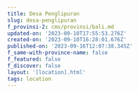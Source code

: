 ```yaml
---
title: Desa Penglipuran
slug: desa-penglipuran
f_provinsi-2: cms/provinsi/bali.md
updated-on: '2023-09-10T17:55:53.276Z'
created-on: '2023-09-10T16:28:01.676Z'
published-on: '2023-09-16T12:07:38.345Z'
f_same-with-province-name: false
f_featured: false
f_discover: false
layout: '[location].html'
tags: location
---
```



